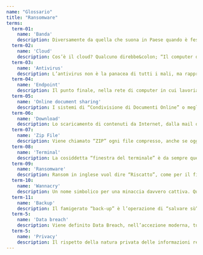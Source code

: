 ```yaml
---
name: "Glossario"
title: "Ransomware"
terms:
  term-01:
    name: 'Banda' 
    description: Diversamente da quella che suona in Paese quando è festa, la “Banda Internet” è l’ampiezza disponibile alla propria connessione al WEB&colon; maggiore è “l’ampiezza di Banda” maggiore è la quantità di dati scambiati al secondo… La nostra connessione è come un’autostrada informatica. Mai sentito parlare di megabit al secondo?
  term-02:
    name: 'Cloud'
    description: Cos’è il cloud? Qualcuno direbbe&colon; “Il computer di qualcun altro!”. In realtà dobbiamo immaginare il cloud come un insieme di molti computer sono collegati fra loro, in modo così stretto da apparire un unico grande centro di elaborazione. Ogni utente utilizza quindi solo una piccola parte di questo grande computer. Ha diverse declinazioni, privato, ibrido e pubblico, ma la sua natura non cambia&colon; risorse condivise e suddivise logicamente tra utenti diversi.
  term-03:
    name: 'Antivirus'
    description: L’antivirus non è la panacea di tutti i mali, ma rappresenta certamente una contromisura senza la quale un PC difficilmente resta immune da software “malevoli”. A garanzia che vecchie minacce non possano fare nuovi danni, l’antivirus ha una serie di funzioni che garantiscono che ciò che è conosciuto come dannoso, non faccia danni al sistema su cui sta girando. Si tratta di un sistema di protezione di tipo “endpoint”.
  term-04:
    name: 'Endpoint'
    description: Il punto finale, nella rete di computer in cui lavoriamo è… proprio il nostro computer. Viene detto “endpoint” ogni sistema che ha un input / output con l’esterno della rete informatica. Il termine può avere accezioni diverse (mobile endpoint = cellulare), ma rappresenta sempre la periferica in uso all’utente.
  term-05:
    name: 'Online document sharing'
    description: I sistemi di “Condivisione di Documenti Online” o meglio di “Gestione Documentale”, sono sistemi che permettono attraverso il cloud, a più utenti di accedere allo stesso dato. Spesso permettono anche di lavorare direttamente online, ma in genere vengono usati per lo scambio di grandi documenti, quando si vuole dare accesso a documenti multipli o molto grandi.
  term-06:
    name: 'Download'
    description: Lo scaricamento di contenuti da Internet, dalla mail o da qualunque altro servizio (online) accessibile dal vostro PC. &Egrave; un momento importante per la prevenzione dalle minacce informatiche gravi, infatti&colon; ogni volta che “scaricate” qualcosa, cliccandoci su con il mouse, state di fatto mettendo sul vostro computer dei dati che, se contenessero codice eseguibile, potrebbero far danni. Si potrebbe obiettare&colon; “ma se non lo eseguo, non può succedere”... Non è sempre vero che per far “partire” una minaccia, una volta scaricata, si debba aspettare il vostro click. A volte le minacce sono celate ma partono in automatico perchè sfruttano una vulnerabilità invisibile all’utente.
  term-07:
    name: 'Zip File'
    description: Viene chiamato “ZIP” ogni file compresso, anche se oggigiorno esistono diversi standard (RAR, 7ZIP, TAR, etc etc etc). Un file compresso, oltre a poter essere ingannevole, può contenere contenuti che una volta estratti si eseguono automaticamente, bisognerebbe sempre analizzare i file compressi prima di decomprimerli. Specialmente quando protetti da password, protezione spesso usata per ingannare gli strumenti informatici posti a protezione dei sistemi, come firewall e antivirus.
  term-08:
    name: 'Terminal'
    description: La cosiddetta “finestra del terminale” è da sempre quella finestrella nera in cui, nei film in cui si presentano Pirati Informatici all’opera, l’hacker scrive una sequenza lunghissima e velocissima di caratteri senza senso… :) Ma mettendo da parte l’ilarità&colon; è la finestra in cui si lanciano dei comandi che “parlano” direttamente al sistema operativo del vostro computer, di fatto permettendo di eseguire operazioni, di solito importanti. Se la vedete apparire in modo “inconsueto”, potrebbe essere che qualche servizio che non vedete a schermo sta facendo qualcosa a vostra insaputa.
  term-09:
    name: 'Ransomware'
    description: Ransom in inglese vuol dire “Riscatto”, come per il film di Mel Gibson (NdR Ransom - Il riscatto). La desinenza “-WARE” in inglese vuole significare “a proposito di” o “intorno a”, da cui capiamo che soft-ware o hard-ware, o ransom-ware vogliono dire, nell’ordine&colon; a proposito di elementi facilmente modificabili (software), a proposito di elementi solidi e tangibili (hardware) e a proposito di riscatto (ransomware). Si tratta quindi di un particolare tipo di virus, nel presente documento vedete il suo aspetto nelle immagini in rosso, che si occupa di cifrare tutti i vostri files con una chiave di cifratura che voi non conoscete, rendendo di fatto impossibile il loro recupero se non pagando chi li ha cifrati ed ha la chiave. In senso stretto&colon; come se qualcuno cambiasse tutte le serrature di casa vostra e vi chiedesse un sacco di soldi per darvi le nuove chiavi.
  term-10:
    name: 'Wannacry'
    description: Un nome simbolico per una minaccia davvero cattiva. Questo Ransomware, nello specifico un CryptoLocker, ha ricattato, cifrandoli, una quantità sconcertante di computer nel mondo, specialmente quelli privi di contromisure di sicurezza. Wanna Cry significa, non a caso&colon; “Voglio Piangere”. Un mònito, per ricordare che non avere i corretti strumenti di sicurezza prima può indurre il pianto dopo. In particolare, dopo che un CryptoLocker ha cifrato tutti i vostri file al lavoro o a casa!
  term-11:
    name: 'Backup'
    description: Il famigerato “back-up” è l’operazione di “salvare sù”, i dati presenti su sistemi informatici, presso degli archivi, ovviamente messi in posti diversi dal luogo originario da cui vengono salvati. Effettuare un salvataggio su device diversi da quell originali preserva il dato qualora il pc originale sia stato compromesso, ad esempio, da un malware. Se il backup fosse “LOCALE”, quindi sul pc stesso, o se questo non venisse fatto, si realizzerebbe quanto successo in questa amministrazione locale...
  term-5:
    name: 'Data breach'
    description: Viene definito Data Breach, nell’accezione moderna, tutto quello che rappresenta un grave, significativo incidente per il business o per l’amministrazione. Se l’amministrazione perde tutto un blocco di pratiche, in particolare contenenti dati di cittadini, si configura un incidente in ambito privacy, che richiede una verifica specifica delle cause e degli effetti per le persone. Se foste vittima di un DATA BREACH, relativo ad un servizio online di gestione documenti, e aveste caricato i vostri DOCUMENTI PERSONALI (carta d’identità o passaporto o altro) sareste facilmente esposti a quello che viene detto “Furto D’Identità”, cioè qualcuno potrebbe mandare i VOSTRI documenti, in allegato ad una mail, per attivare dei servizi a vostra insaputa, e lasciarvi poi con i debiti derivanti!
  term-5:
    name: 'Privacy'
    description: Il rispetto della natura privata delle informazioni relative a sé stessi o ad argomenti sensibili, privati, riservati, top secret. Quando si parla di Privacy, si parla del “concetto” secondo cui l’informazione inviata dovrebbe essere ricevuta solo dal destinatario “intenzionale” (quello a cui l’informazione e’ realmente indirizzata) . Ha particolare valenza quando si tratta di dati propri, personali o sensibili (sanitari ad esempio). Nel contesto della pubblica amministrazione o della sanità, è facile immaginare come dei dati specifici e personali, messi in mani sbagliate, potrebbero favorire la corruzione, o l’uso improprio a scopo di estorsione/arricchimento. Per questo bisogna evitare di considerare la “Privacy” un peso, ma valorizzarla come diritto, di ogni individuo.
---
```

